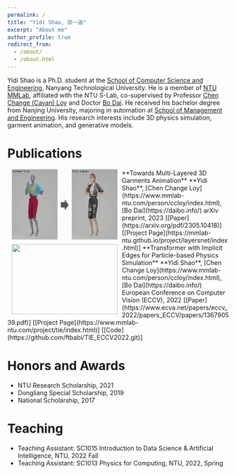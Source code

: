 ```yaml
---
permalink: /
title: "Yidi Shao, 邵一迪"
excerpt: "About me"
author_profile: true
redirect_from: 
  - /about/
  - /about.html
---
```


Yidi Shao is a Ph.D. student at the [School of Computer Science and Engineering](http://scse.ntu.edu.sg/Pages/Home.aspx), Nanyang Technological University. He is a member of [NTU MMLab](https://www.mmlab-ntu.com/), affiliated with the NTU S-Lab, co-supervised by Professor [Chen Change (Cavan) Loy](https://www.mmlab-ntu.com/person/ccloy/index.html) and Doctor [Bo Dai](https://daibo.info/). He received his bachelor degree from Nanjing University, majoring in automation at [School of Management and Engineering](https://sme.nju.edu.cn/mainm.htm). His research interests include 3D physics simulation, garment animation, and generative models.

# Publications
<!-- ====== -->
<img src='./images/layersnet.gif' width="240" hspace="10" height="160" align="left"/>
**Towards Multi-Layered 3D Garments Animation**  
**Yidi Shao**, [Chen Change Loy](https://www.mmlab-ntu.com/person/ccloy/index.html), [Bo Dai](https://daibo.info/)  
arXiv preprint, 2023  
[[Paper](https://arxiv.org/pdf/2305.10418)] [[Project Page](https://mmlab-ntu.github.io/project/layersnet/index.html)]  

<img src='./images/tie.gif' width="240" hspace="10" height="160" align="left"/>
**Transformer with Implicit Edges for Particle-based Physics Simulation**  
**Yidi Shao**, [Chen Change Loy](https://www.mmlab-ntu.com/person/ccloy/index.html), [Bo Dai](https://daibo.info/)
European Conference on Computer Vision (ECCV), 2022  
[[Paper](https://www.ecva.net/papers/eccv_2022/papers_ECCV/papers/136790539.pdf)] [[Project Page](https://www.mmlab-ntu.com/project/tie/index.html)] [[Code](https://github.com/ftbabi/TIE_ECCV2022.git)]

<!-- # Professional Service -->

# Honors and Awards
* NTU Research Scholarship, 2021
* Dongliang Special Scholarship, 2019
* National Scholarship, 2017

# Teaching
* Teaching Assistant: SC1015 Introduction to Data Science & Artificial Intelligence, NTU, 2022 Fall
* Teaching Assistant: SC1013 Physics for Computing, NTU, 2022, Spring